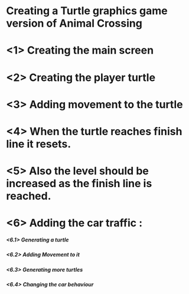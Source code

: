# Creating a Turtle graphics game version of Animal Crossing

# <1> Creating the main screen
# <2> Creating the player turtle
# <3> Adding movement to the turtle
# <4> When the turtle reaches finish line it resets.
# <5> Also the level should be increased as the finish line is reached.
# <6> Adding the car traffic :
##### <6.1> Generating a turtle
##### <6.2> Adding Movement to it
##### <6.3> Generating more turtles
##### <6.4> Changing the car behaviour